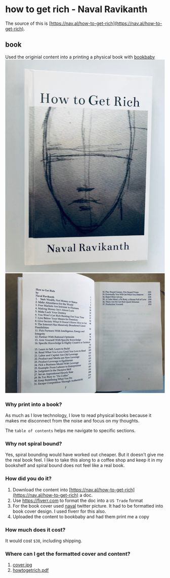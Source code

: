 # how to get rich - Naval Ravikanth

The source of this is [https://nav.al/how-to-get-rich](https://nav.al/how-to-get-rich). 

## book
Used the originial content into a printing a physical book with [bookbaby](https://www.bookbaby.com/)
![](./cover.jpg)
![](./toc.jpg)

### Why print into a book? 
As much as I love technology, I love to read physical books because it makes me disconnect from the noise and focus on my thoughts.

The `table of contents` helps me navigate to specific sections.


### Why not spiral bound?
Yes, spiral bounding would have worked out cheaper. But it doesn't give me the real book feel. I like to take this along to a coffee shop and keep it in my bookshelf and spiral bound does not feel like a real book.

### How did you do it?

1. Download the content into  [https://nav.al/how-to-get-rich](https://nav.al/how-to-get-rich) a doc.
2. Use https://fiverr.com to format the doc into a  `US Trade` format
3. For the book cover used [naval](https://twitter.com/naval) twitter picture. It had to be formatted into book cover design. I used fiverr for this also.
4. Uploaded the content to bookbaby and had them print me a copy

### How much does it cost?
It would cost `$38`, including shipping. 

### Where can I get the formatted cover and content?
1. [cover.jpg](./cover.jpg)
2. [howtogetrich.pdf](./howtogetrich.pdf)

